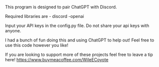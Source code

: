 This program is designed to pair ChatGPT with Discord. 

Required libraries are 
    - discord
    -openai

Input your API keys in the config.py file. Do not share your api keys with anyone. 

I had a bunch of fun doing this and using ChatGPT to help out! Feel free to use this code however you like!

If you are looking to support more of these projects feel free to leave a tip here!
https://www.buymeacoffee.com/WileECoyote